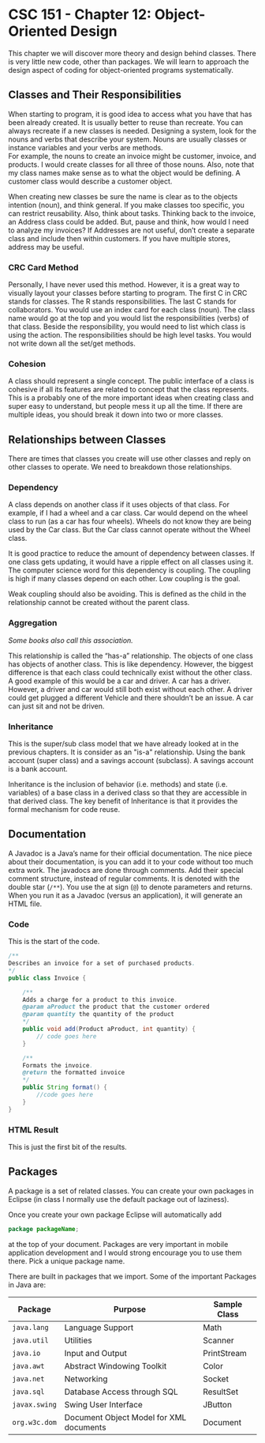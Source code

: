 # CSC 151 - Chapter 12: Object-Oriented Design

This chapter we will discover more theory and design behind classes. There is very little new code, other than packages. We will learn to approach the design aspect of coding for object-oriented programs systematically.  

## Classes and Their Responsibilities

When starting to program, it is good idea to access what you have that has been already created. It is usually better to reuse than recreate. You can always recreate if a new classes is needed. Designing a system, look for the nouns and verbs that describe your system.  Nouns are usually classes or instance variables and your verbs are methods.  
For example, the nouns to create an invoice might be customer, invoice, and products. I would create classes for all three of those nouns. Also, note that my class names make sense as to what the object would be defining. A customer class would describe a customer object.

When creating new classes be sure the name is clear as to the objects intention (noun), and think general. If you make classes too specific, you can restrict reusability. Also, think about tasks. Thinking back to the invoice, an Address class could be added. But, pause and think, how would I need to analyze my invoices? If Addresses are not useful, don’t create a separate class and include then within customers. If you have multiple stores, address may be useful.

### CRC Card Method




Personally, I have never used this method. However, it is a great way to visually layout your classes before starting to program. The first C in CRC stands for classes. The R stands responsibilities. The last C stands for collaborators.  You would use an index card for each class (noun). The class name would go at the top and you would list the responsibilities (verbs) of that class. Beside the responsibility, you would need to list which class is using the action. The responsibilities should be high level tasks. You would not write down all the set/get methods.  

### Cohesion

A class should represent a single concept. The public interface of a class is cohesive if all its features are related to concept that the class represents. This is a probably one of the more important ideas when creating class and super easy to understand, but people mess it up all the time. If there are multiple ideas, you should break it down into two or more classes.

## Relationships between Classes

There are times that classes you create will use other classes and reply on other classes to operate.  We need to breakdown those relationships.

### Dependency

A class depends on another class if it uses objects of that class. For example, if I had a wheel and a car class. Car would depend on the wheel class to run (as a car has four wheels). Wheels do not know they are being used by the Car class. But the Car class cannot operate without the Wheel class.

It is good practice to reduce the amount of dependency between classes. If one class gets updating, it would have a ripple effect on all classes using it. The computer science word for this dependency is coupling. The coupling is high if many classes depend on each other. Low coupling is the goal.

Weak coupling should also be avoiding. This is defined as the child in the relationship cannot be created without the parent class.

### Aggregation

*Some books also call this association.*  

This relationship is called the “has-a” relationship. The objects of one class has objects of another class. This is like dependency. However, the biggest difference is that each class could technically exist without the other class.  
A good example of this would be a car and driver. A car has a driver. However, a driver and car would still both exist without each other. A driver could get plugged a different Vehicle and there shouldn’t be an issue. A car can just sit and not be driven.

### Inheritance

This is the super/sub class model that we have already looked at in the previous chapters. It is consider as an "is-a" relationship. Using the bank account (super class) and a savings account (subclass). A savings account is a bank account.

Inheritance is the inclusion of behavior (i.e. methods) and state (i.e. variables) of a base class in a derived class so that they are accessible in that derived class. The key benefit of Inheritance is that it provides the formal mechanism for code reuse.

## Documentation

A Javadoc is a Java’s name for their official documentation.  The nice piece about their documentation, is you can add it to your code without too much extra work.  The javadocs are done through comments.  Add their special comment structure, instead of regular comments. It is denoted with the double star (`/**`). You use the at sign (`@`) to denote parameters and returns. When you run it as a Javadoc (versus an application), it will generate an HTML file.  

### Code

This is the start of the code.

```java
/**
Describes an invoice for a set of purchased products.
*/
public class Invoice {

    /**
    Adds a charge for a product to this invoice.
    @param aProduct the product that the customer ordered
    @param quantity the quantity of the product
    */
    public void add(Product aProduct, int quantity) {  
        // code goes here
    }

    /**
    Formats the invoice.
    @return the formatted invoice
    */
    public String format() {
        //code goes here
    }
}
```

### HTML Result

This is just the first bit of the results.





## Packages

A package is a set of related classes. You can create your own packages in Eclipse (in class I normally use the default package out of laziness).

Once you create your own package Eclipse will automatically add

```java
package packageName;
```

at the top of your document. Packages are very important in mobile application development and I would strong encourage you to use them there. Pick a unique package name.

There are built in packages that we import. Some of the important Packages in Java are:

| Package       | Purpose                                 | Sample Class |
|---------------|-----------------------------------------|--------------|
| `java.lang`   | Language Support                        | Math         |
| `java.util`   | Utilities                               | Scanner      |
| `java.io`     | Input and Output                        | PrintStream  |
| `java.awt`    | Abstract Windowing Toolkit              | Color        |
| `java.net`    | Networking                              | Socket       |
| `java.sql`    | Database Access through SQL             | ResultSet    |
| `javax.swing` | Swing User Interface                    | JButton      |
| `org.w3c.dom` | Document Object Model for XML documents | Document     |

